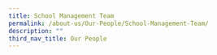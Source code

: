 ```yaml
---
title: School Management Team
permalink: /about-us/Our-People/School-Management-Team/
description: ""
third_nav_title: Our People
---
```

